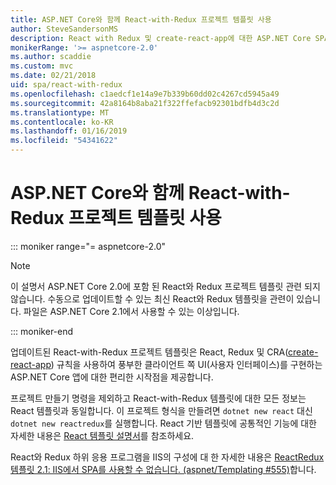 ```yaml
---
title: ASP.NET Core와 함께 React-with-Redux 프로젝트 템플릿 사용
author: SteveSandersonMS
description: React with Redux 및 create-react-app에 대한 ASP.NET Core SPA(단일 페이지 애플리케이션) 프로젝트 템플릿을 시작하는 방법을 알아봅니다.
monikerRange: '>= aspnetcore-2.0'
ms.author: scaddie
ms.custom: mvc
ms.date: 02/21/2018
uid: spa/react-with-redux
ms.openlocfilehash: c1aedcf1e14a9e7b339b60dd02c4267cd5945a49
ms.sourcegitcommit: 42a8164b8aba21f322ffefacb92301bdfb4d3c2d
ms.translationtype: MT
ms.contentlocale: ko-KR
ms.lasthandoff: 01/16/2019
ms.locfileid: "54341622"
---
```

# <a name="use-the-react-with-redux-project-template-with-aspnet-core"></a>ASP.NET Core와 함께 React-with-Redux 프로젝트 템플릿 사용

::: moniker range="= aspnetcore-2.0"

> [!NOTE]
> 이 설명서 ASP.NET Core 2.0에 포함 된 React와 Redux 프로젝트 템플릿 관련 되지 않습니다. 수동으로 업데이트할 수 있는 최신 React와 Redux 템플릿을 관련이 있습니다. 파일은 ASP.NET Core 2.1에서 사용할 수 있는 이상입니다.

::: moniker-end

업데이트된 React-with-Redux 프로젝트 템플릿은 React, Redux 및 CRA([create-react-app](https://github.com/facebookincubator/create-react-app)) 규칙을 사용하여 풍부한 클라이언트 쪽 UI(사용자 인터페이스)를 구현하는 ASP.NET Core 앱에 대한 편리한 시작점을 제공합니다.

프로젝트 만들기 명령을 제외하고 React-with-Redux 템플릿에 대한 모든 정보는 React 템플릿과 동일합니다. 이 프로젝트 형식을 만들려면 `dotnet new react` 대신 `dotnet new reactredux`를 실행합니다. React 기반 템플릿에 공통적인 기능에 대한 자세한 내용은 [React 템플릿 설명서](xref:spa/react)를 참조하세요.

React와 Redux 하위 응용 프로그램을 IIS의 구성에 대 한 자세한 내용은 [ReactRedux 템플릿 2.1: IIS에서 SPA를 사용할 수 없습니다. (aspnet/Templating &num;555)](https://github.com/aspnet/Templating/issues/555)합니다.
